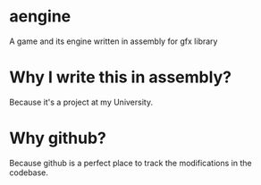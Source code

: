 # aengine
A game and its engine written in assembly for gfx library

# Why I write this in assembly?
Because it's a project at my University.

# Why github?
Because github is a perfect place to track the modifications in the codebase.
